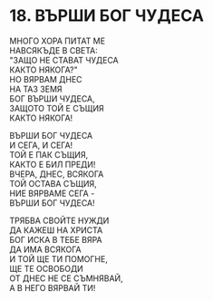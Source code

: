 # 18. ВЪРШИ БОГ ЧУДЕСА  
  
МНОГО ХОРА ПИТАТ МЕ  
НАВСЯКЪДЕ В СВЕТА:  
"ЗАЩО НЕ СТАВАТ ЧУДЕСА  
КАКТО НЯКОГА?"  
НО ВЯРВАМ ДНЕС  
НА ТАЗ ЗЕМЯ  
БОГ ВЪРШИ ЧУДЕСА,  
ЗАЩОТО ТОЙ Е СЪЩИЯ  
КАКТО НЯКОГА!  
  
ВЪРШИ БОГ ЧУДЕСА  
И СЕГА, И СЕГА!  
ТОЙ Е ПАК СЪЩИЯ,  
КАКТО Е БИЛ ПРЕДИ!  
ВЧЕРА, ДНЕС, ВСЯКОГА  
ТОЙ ОСТАВА СЪЩИЯ,  
НИЕ ВЯРВАМЕ СЕГА -  
ВЪРШИ БОГ ЧУДЕСА!  
  
ТРЯБВА СВОЙТЕ НУЖДИ  
ДА КАЖЕШ НА ХРИСТА  
БОГ ИСКА В ТЕБЕ ВЯРА  
ДА ИМА ВСЯКОГА  
И ТОЙ ЩЕ ТИ ПОМОГНЕ,  
ЩЕ ТЕ ОСВОБОДИ  
ОТ ДНЕС НЕ СЕ СЪМНЯВАЙ,  
А В НЕГО ВЯРВАЙ ТИ!  
  